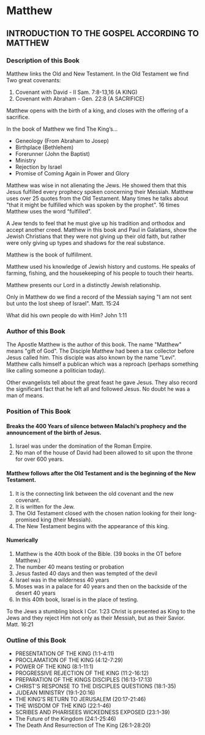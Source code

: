 # Matthew

## INTRODUCTION TO THE GOSPEL ACCORDING TO MATTHEW

### Description of this Book

Matthew links the Old and New Testament. In the Old Testament we find Two great covenants:

1. Covenant with David - II Sam. 7:8-13,16 (A KING)
2. Covenant with Abraham - Gen. 22:8 (A SACRIFICE)

Matthew opens with the birth of a king, and closes with the offering of a sacrifice.

In the book of Matthew we find The King&#8217;s&hellip;

- Geneology (From Abraham to Josep)
- Birthplace (Bethlehem)
- Forerunner (John the Baptist)
- Ministry
- Rejection by Israel
- Promise of Coming Again in Power and Glory

Matthew was wise in not alienating the Jews. He showed them that this Jesus fulfilled every prophecy spoken concerning their Messiah. Matthew uses over 25 quotes from the Old Testament. Many times he talks about "that it might be fulfilled which was spoken by the prophet". 16 times Matthew uses the word &#8220;fulfilled&#8221;.

A Jew tends to feel that he must give up his tradition and orthodox and accept another creed. Matthew in this book and Paul in Galatians, show the Jewish Christians that they were not giving up their old faith, but rather were only giving up types and shadows for the real substance.

Matthew is the book of fulfillment.

Matthew used his knowledge of Jewish history and customs. He speaks of farming, fishing, and the housekeeping of his people to touch their hearts.

Matthew presents our Lord in a distinctly Jewish relationship.

Only in Matthew do we find a record of the Messiah saying "I am not sent but unto the lost sheep of Israel". Matt. 15:24

What did his own people do with Him? John 1:11

### Author of this Book

The Apostle Matthew is the author of this book. The name "Matthew" means "gift of God". The Disciple Matthew had been a tax collector before Jesus called him. This disciple was also known by the name "Levi". Matthew calls himself a publican which was a reproach (perhaps something like calling someone a politician today).

Other evangelists tell about the great feast he gave Jesus. They also record the significant fact that he left all and followed Jesus. No doubt he was a man of means.

### Position of This Book

#### Breaks the 400 Years of silence between Malachi&#8217;s prophecy and the announcement of the birth of Jesus.

1. Israel was under the domination of the Roman Empire.
2. No man of the house of David had been allowed to sit upon the throne for over 600 years.

#### Matthew follows after the Old Testament and is the beginning of the New Testament.

1. It is the connecting link between the old covenant and the new covenant.
2. It is written for the Jew.
3. The Old Testament closed with the chosen nation looking for their long-promised king (their Messiah).
4. The New Testament begins with the appearance of this king.

#### Numerically

1. Matthew is the 40th book of the Bible. (39 books in the OT before Matthew.)
3. The number 40 means testing or probation
4. Jesus fasted 40 days and then was tempted of the devil
5. Israel was in the wilderness 40 years
6. Moses was in a palace for 40 years and then on the backside of the desert 40 years
7. In this 40th book, Israel is in the place of testing.

To the Jews a stumbling block I Cor. 1:23
Christ is presented as King to the Jews and they reject Him not only as their Messiah, but as their Savior. Matt. 16:21

### Outline of this Book

- PRESENTATION OF THE KING (1:1-4:11)
- PROCLAMATION OF THE KING (4:12-7:29)
- POWER OF THE KING (8:1-11:1)
- PROGRESSIVE REJECTION OF THE KING (11:2-16:12)
- PREPARATION OF THE KINGS DISCIPLES (16:13-17:13)
- CHRIST&apos;S RESPONSE TO THE DISCIPLES QUESTIONS (18:1-35)
- JUDEAN MINISTRY (19:1-20:16)
- THE KING&#8217;S RETURN TO JERUSALEM (20:17-21:46)
- THE WISDOM OF THE KING (22:1-46)
- SCRIBES AND PHARISEES WICKEDNESS EXPOSED (23:1-39)
- The Future of the Kingdom (24:1-25:46)
- The Death And Resurrection of The King (26:1-28:20)

